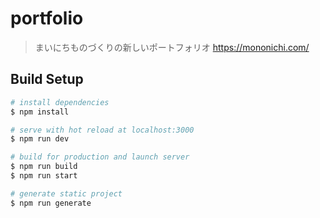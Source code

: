 # portfolio

> まいにちものづくりの新しいポートフォリオ
https://mononichi.com/

## Build Setup

```bash
# install dependencies
$ npm install

# serve with hot reload at localhost:3000
$ npm run dev

# build for production and launch server
$ npm run build
$ npm run start

# generate static project
$ npm run generate
```
